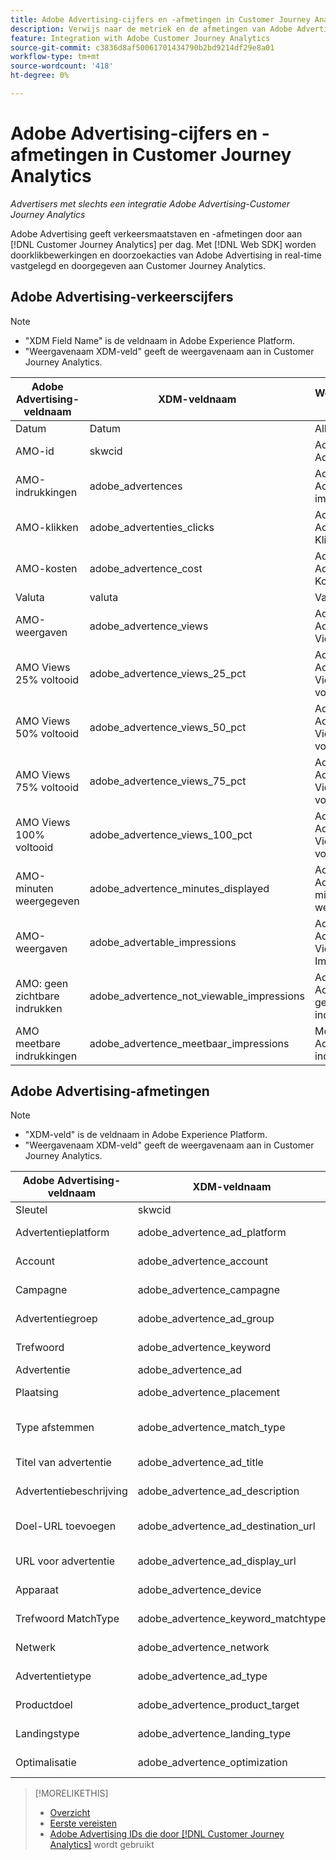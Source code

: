 ```yaml
---
title: Adobe Advertising-cijfers en -afmetingen in Customer Journey Analytics
description: Verwijs naar de metriek en de afmetingen van Adobe Advertising die in Customer Journey Analytics beschikbaar zijn.
feature: Integration with Adobe Customer Journey Analytics
source-git-commit: c3836d8af50061701434790b2bd9214df29e8a01
workflow-type: tm+mt
source-wordcount: '418'
ht-degree: 0%

---
```


# Adobe Advertising-cijfers en -afmetingen in Customer Journey Analytics

*Advertisers met slechts een integratie Adobe Advertising-Customer Journey Analytics*

Adobe Advertising geeft verkeersmaatstaven en -afmetingen door aan [!DNL Customer Journey Analytics] per dag. Met [!DNL Web SDK] worden doorklikbewerkingen en doorzoekacties van Adobe Advertising in real-time vastgelegd en doorgegeven aan Customer Journey Analytics.

## Adobe Advertising-verkeerscijfers

<!-- Verify column names -->

>[!NOTE]
>
>* &quot;XDM Field Name&quot; is de veldnaam in Adobe Experience Platform.
>* &quot;Weergavenaam XDM-veld&quot; geeft de weergavenaam aan in Customer Journey Analytics.

| Adobe Advertising-veldnaam | XDM-veldnaam | Weergavenaam XDM-veld | Source |
|------------------------------|----------------|------------------------|--------|
| Datum | Datum | Alles | |
| AMO-id | skwcid | Adobe Advertising-id | Alles |
| AMO-indrukkingen | adobe_advertences | Adobe Advertising-impressies | Alles |
| AMO-klikken | adobe_advertenties_clicks | Adobe Advertising Kliks | Alles |
| AMO-kosten | adobe_advertence_cost | Adobe Advertising Kosten | Alles |
| Valuta | valuta | Valuta | Alles |
| AMO-weergaven | adobe_advertence_views | Adobe Advertising Views | Ad Cloud DSP |
| AMO Views 25% voltooid | adobe_advertence_views_25_pct | Adobe Advertising Views 25% voltooid | Ad Cloud DSP |
| AMO Views 50% voltooid | adobe_advertence_views_50_pct | Adobe Advertising Views 50% voltooid | Ad Cloud DSP |
| AMO Views 75% voltooid | adobe_advertence_views_75_pct | Adobe Advertising Views 75% voltooid | Ad Cloud DSP |
| AMO Views 100% voltooid | adobe_advertence_views_100_pct | Adobe Advertising Views 100% voltooid | Ad Cloud DSP |
| AMO-minuten weergegeven | adobe_advertence_minutes_displayed | Adobe Advertising-minuten weergegeven | Ad Cloud DSP |
| AMO-weergaven | adobe_advertable_impressions | Adobe Advertising Viewable Impressions | Ad Cloud DSP |
| AMO: geen zichtbare indrukken | adobe_advertence_not_viewable_impressions | Adobe Advertising, geen zichtbare indrukken | Ad Cloud DSP |
| AMO meetbare indrukkingen | adobe_advertence_meetbaar_impressions | Metbare Adobe Advertising-indrukkingen | Ad Cloud DSP |

<!--
| Adobe Advertising Landing Page Views | adobe_advertising_landing_page_views | Adobe Advertising Landing Page Views | Meta Only |
| Adobe Advertising App Events | adobe_advertising_app_events | Adobe Advertising App Events | Meta Only |
| Adobe Advertising Engagements | adobe_advertising_engagements | Adobe Advertising Engagements | Meta Only |
| Adobe Advertising Ad Platform Conversions | adobe_advertising_ad_platform_conversions | Adobe Advertising Ad Platform Conversions | Meta Only |
| Adobe Advertising App Installs | adobe_advertising_app_installs | Adobe Advertising App Installs | Meta Only |
| Adobe Advertising Ad Platform Conversion Value | adobe_advertising_ad_platform_conversion_value | Adobe Advertising Ad Platform Conversion Value | Meta Only |
| Adobe Advertising Ad Platform Leads | adobe_advertising_ad_platform_leads | Adobe Advertising Ad Platform Leads | Meta Only |
| Adobe Advertising Page Like | adobe_advertising_page_like | Adobe Advertising Page Like | Meta Only |
| Adobe Advertising Phone Calls | adobe_advertising_phone_calls | Adobe Advertising Phone Calls | Meta Only |
| Adobe Advertising Messages | adobe_advertising_messages | Adobe Advertising Messages | Meta Only |
-->

## Adobe Advertising-afmetingen

>[!NOTE]
>
>* &quot;XDM-veld&quot; is de veldnaam in Adobe Experience Platform.
>* &quot;Weergavenaam XDM-veld&quot; geeft de weergavenaam aan in Customer Journey Analytics.

| Adobe Advertising-veldnaam | XDM-veldnaam | Weergavenaam XDM-veld | Source |
|------------------------------|----------------|------------------------|--------|
| Sleutel | skwcid | Adobe Advertising-id |
| Advertentieplatform | adobe_advertence_ad_platform | Adobe Advertising Ad Platform |
| Account | adobe_advertence_account | Adobe Advertising-account |
| Campagne | adobe_advertence_campagne | Adobe Advertising-campagne |
| Advertentiegroep | adobe_advertence_ad_group | Adobe Advertising Advertentiegroep |
| Trefwoord | adobe_advertence_keyword | Adobe Advertising-trefwoord |
| Advertentie | adobe_advertence_ad | Adobe Advertising Ad |
| Plaatsing | adobe_advertence_placement | Adobe Advertising-plaatsing |
| Type afstemmen | adobe_advertence_match_type | Type Adobe Advertising-overeenkomst |
| Titel van advertentie | adobe_advertence_ad_title | Adobe Advertising Advertentie Titel |
| Advertentiebeschrijving | adobe_advertence_ad_description | Adobe Advertising - advertentiebeschrijving |
| Doel-URL toevoegen | adobe_advertence_ad_destination_url | URL Adobe Advertising-advertentie |
| URL voor advertentie | adobe_advertence_ad_display_url | URL Adobe Advertising AdDisplay |
| Apparaat | adobe_advertence_device | Adobe Advertising-apparaat |
| Trefwoord MatchType | adobe_advertence_keyword_matchtype | Adobe Advertising-trefwoordmatchtype |
| Netwerk | adobe_advertence_network | Adobe Advertising Network |
| Advertentietype | adobe_advertence_ad_type | Adobe Advertising Advertentietype |
| Productdoel | adobe_advertence_product_target | Adobe Advertising-productdoel |
| Landingstype | adobe_advertence_landing_type | Adobe Advertising-landingstype |
| Optimalisatie | adobe_advertence_optimization | Adobe Advertising optimaliseren |

>[!MORELIKETHIS]
>
>* [ Overzicht ](overview.md)
>* [ Eerste vereisten ](prerequisites.md)
>* [ Adobe Advertising IDs die door  [!DNL Customer Journey Analytics]](ids.md) wordt gebruikt
